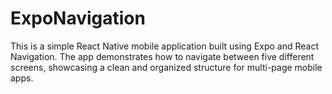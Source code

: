 # ExpoNavigation
This is a simple React Native mobile application built using Expo and React Navigation. The app demonstrates how to navigate between five different screens, showcasing a clean and organized structure for multi-page mobile apps.
